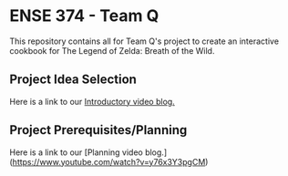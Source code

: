 # ENSE 374 - Team Q

This repository contains all for Team Q's project to create an interactive cookbook for The Legend of Zelda: Breath of the Wild.

## Project Idea Selection
Here is a link to our [Introductory video blog.](https://www.youtube.com/watch?v=y6P_IQRw4kA)

## Project Prerequisites/Planning
Here is a link to our [Planning video blog.] (https://www.youtube.com/watch?v=y76x3Y3pgCM)

